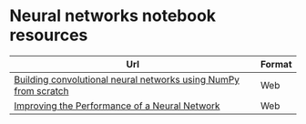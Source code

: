 # Neural networks notebook resources

| Url | Format |
|-----|--------|
| [Building convolutional neural networks using NumPy from scratch](https://www.kdnuggets.com/2018/04/building-convolutional-neural-network-numpy-scratch.html) | Web |
| [Improving the Performance of a Neural Network](https://www.kdnuggets.com/2018/05/improving-performance-neural-network.html) | Web |
